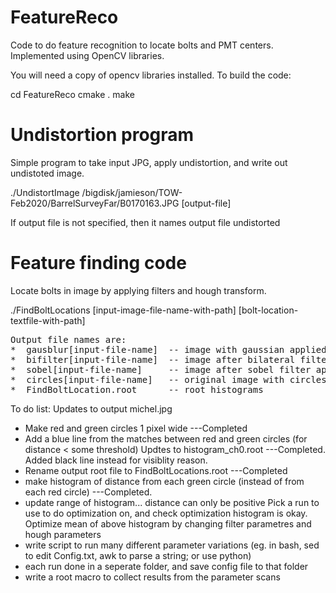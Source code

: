 # FeatureReco

Code to do feature recognition to locate bolts and PMT centers.  Implemented using OpenCV libraries.

You will need a copy of opencv libraries installed.  To build the code:

cd FeatureReco
cmake .
make


# Undistortion program

Simple program to take input JPG, apply undistortion, and write out undistoted image.

./UndistortImage /bigdisk/jamieson/TOW-Feb2020/BarrelSurveyFar/B0170163.JPG [output-file]

If output file is not specified, then it names output file undistorted<input-file-name>

# Feature finding code

Locate bolts in image by applying filters and hough transform.

./FindBoltLocations [input-image-file-name-with-path] [bolt-location-textfile-with-path]
<pre>
Output file names are: 
*  gausblur[input-file-name]  -- image with gaussian applied (if enabled) 
*  bifilter[input-file-name]  -- image after bilateral filter applied (if enabled)
*  sobel[input-file-name]     -- image after sobel filter applied (this is input to Hough)
*  circles[input-file-name]   -- original image with circles found by hough added
*  FindBoltLocation.root      -- root histograms
</pre>
To do list:
Updates to output michel.jpg
* Make red and green circles 1 pixel wide                                             ---Completed
* Add a blue line from the matches between red and green circles (for distance < some threshold)
Updtes to histogram_ch0.root                                                          ---Completed. Added black line instead for visiblity reason.
* Rename output root file to FindBoltLocations.root                                   ---Completed
* make histogram of distance from each green circle (instead of from each red circle) ---Completed.
* update range of histogram... distance can only be positive 
Pick a run to use to do optimization on, and check optimization histogram is okay.
Optimize mean of above histogram by changing filter parametres and hough parameters
* write script to run many different parameter variations (eg. in bash, sed to edit Config.txt, awk to parse a string; or use python)
* each run done in a seperate folder, and save config file to that folder
* write a root macro to collect results from the parameter scans










